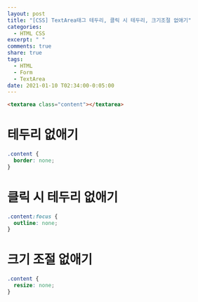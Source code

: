 ```yaml
---
layout: post
title: "[CSS] TextArea태그 테두리, 클릭 시 테두리, 크기조절 없애기"
categories:
  - HTML CSS
excerpt: " "
comments: true
share: true
tags:
  - HTML
  - Form
  - TextArea
date: 2021-01-10 T02:34:00-0:05:00
---
```


```html
<textarea class="content"></textarea>
```

# 테두리 없애기

```css
.content {
  border: none;
}
```

# 클릭 시 테두리 없애기

```css
.content:focus {
  outline: none;
}
```

# 크기 조절 없애기

```css
.content {
  resize: none;
}
```
